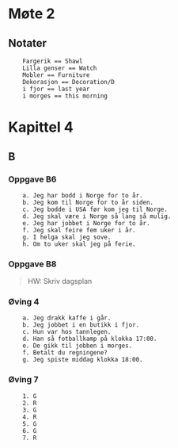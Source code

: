 # Møte 2

## Notater
```
    Fargerik == Shawl
    Lilla genser == Watch
    Mobler == Furniture
    Dekorasjon == Decoration/D
    i fjor == last year
    i morges == this morning
```

# Kapittel 4

## B

### Oppgave B6
```
    a. Jeg har bodd i Norge for to år.
    b. Jeg kom til Norge for to år siden.
    c. Jeg bodde i USA før kom jeg til Norge.
    d. Jeg skal være i Norge så lang så mulig.
    e. Jeg har jobbet i Norge for to år.
    f. Jeg skal feire fem uker i år.
    g. I helga skal jeg sove.
    h. Om to uker skal jeg på ferie.
```

### Oppgave B8

> HW: Skriv dagsplan


### Øving 4
```
    a. Jeg drakk kaffe i går.
    b. Jeg jobbet i en butikk i fjor.
    c. Hun var hos tannlegen.
    d. Han så fotballkamp på klokka 17:00.
    e. De gikk til jobben i morges.
    f. Betalt du regningene?
    g. Jeg spiste middag klokka 18:00.
```

### Øving 7
```
    1. G
    2. R
    3. G
    4. R
    5. G
    6. G
    7. R
```